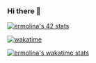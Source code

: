 ### Hi there 👋

[![ermolina's 42 stats](https://badge42.vercel.app/api/v2/cllk7tgu4000608l9539twx7u/stats?cursusId=21&coalitionId=330)](https://github.com/emolina7)

[![wakatime](https://wakatime.com/badge/user/8605d4ce-ce63-4711-9c6d-687b41f0d370.svg)](https://wakatime.com/@8605d4ce-ce63-4711-9c6d-687b41f0d370)

[![ermolina's wakatime stats](https://github-readme-stats.vercel.app/api/wakatime?username=emolina7)](https://github.com/anuraghazra/github-readme-stats)
